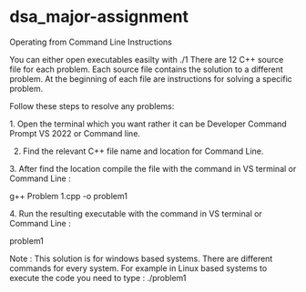 # dsa_major-assignment

Operating from Command Line Instructions

You can either open executables easilty with ./1 There are 12 C++ source file for each problem. Each source file contains the solution to a different problem. At the beginning of each file are instructions for solving a specific problem.

Follow these steps to resolve any problems:  

1.⁠ Open the terminal which you want rather it can be Developer Command Prompt VS 2022 or Command line.

2. Find the relevant C++ file name and location for Command Line.

3.⁠ After find the location compile the file with the command in VS terminal or Command Line⁠ : 

g++ Problem 1.cpp -o problem1  

4.⁠ ⁠Run the resulting executable with the command in VS terminal or Command Line : 

problem1 

Note : This solution is for windows based systems. There are different commands for every system. For example in Linux based systems to execute the code you need to type : ./problem1
